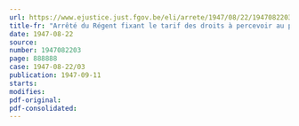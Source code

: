 ```yaml
---
url: https://www.ejustice.just.fgov.be/eli/arrete/1947/08/22/1947082203/justel
title-fr: "Arrêté du Régent fixant le tarif des droits à percevoir au passage d'eau public établi sur la Durme, entre Hamme et Tielrode"
date: 1947-08-22
source:
number: 1947082203
page: 888888
case: 1947-08-22/03
publication: 1947-09-11
starts:
modifies:
pdf-original:
pdf-consolidated:
---
```


